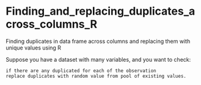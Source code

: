 # Finding_and_replacing_duplicates_across_columns_R
Finding duplicates in data frame across columns and replacing them with unique values using R

Suppose you have a dataset with many variables, and you want to check:

    if there are any duplicated for each of the observation
    replace duplicates with random value from pool of existing values.
